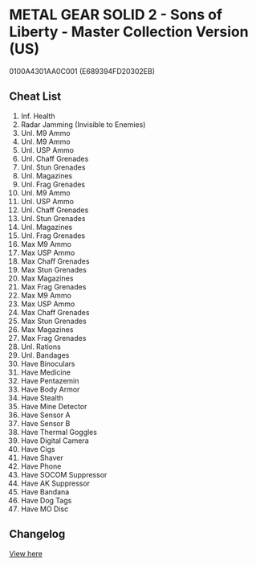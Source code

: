 # METAL GEAR SOLID 2 - Sons of Liberty - Master Collection Version (US)
0100A4301AA0C001 (E689394FD20302EB)

## Cheat List
1. Inf. Health
1. Radar Jamming (Invisible to Enemies)
1. Unl. M9 Ammo
1. Unl. M9 Ammo
1. Unl. USP Ammo
1. Unl. Chaff Grenades
1. Unl. Stun Grenades
1. Unl. Magazines
1. Unl. Frag Grenades
1. Unl. M9 Ammo
1. Unl. USP Ammo
1. Unl. Chaff Grenades
1. Unl. Stun Grenades
1. Unl. Magazines
1. Unl. Frag Grenades
1. Max M9 Ammo
1. Max USP Ammo
1. Max Chaff Grenades
1. Max Stun Grenades
1. Max Magazines
1. Max Frag Grenades
1. Max M9 Ammo
1. Max USP Ammo
1. Max Chaff Grenades
1. Max Stun Grenades
1. Max Magazines
1. Max Frag Grenades
1. Unl. Rations
1. Unl. Bandages
1. Have Binoculars
1. Have Medicine
1. Have Pentazemin
1. Have Body Armor
1. Have Stealth
1. Have Mine Detector
1. Have Sensor A
1. Have Sensor B
1. Have Thermal Goggles
1. Have Digital Camera
1. Have Cigs
1. Have Shaver
1. Have Phone
1. Have SOCOM Suppressor
1. Have AK Suppressor
1. Have Bandana
1. Have Dog Tags
1. Have MO Disc

## Changelog
[View here](./CHANGELOG.md)